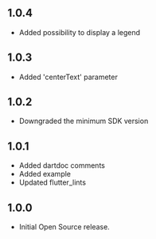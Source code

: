## 1.0.4

* Added possibility to display a legend

## 1.0.3

* Added 'centerText' parameter

## 1.0.2

* Downgraded the minimum SDK version

## 1.0.1

* Added dartdoc comments
* Added example
* Updated flutter_lints

## 1.0.0

* Initial Open Source release.
